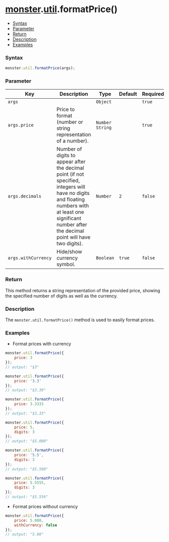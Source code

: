 # [monster][monster].[util][util].formatPrice()

* [Syntax](#syntax)
* [Parameter](#parameter)
* [Return](#return)
* [Description](#description)
* [Examples](#examples)

### Syntax
```javascript
monster.util.formatPrice(args);
```

### Parameter
Key | Description | Type | Default | Required
--- | --- | --- | --- | ---
`args` | | `Object` | | `true`
`args.price` | Price to format (number or string representation of a number). | `Number` `String` | | `true`
`args.decimals` | Number of digits to appear after the decimal point (if not specified, integers will have no digits and floating numbers with at least one significant number after the decimal point will have two digits). | `Number` | `2` | `false`
`args.withCurrency` | Hide/show currency symbol. | `Boolean` | `true` | `false`

### Return
This method returns a string representation of the provided price, showing the specified number of digits as well as the currency.

### Description
The `monster.util.formatPrice()` method is used to easily format prices.

### Examples
* Format prices with currency
```javascript
monster.util.formatPrice({
	price: 3
});
// output: "$3"

monster.util.formatPrice({
	price: '3.3'
});
// output: "$3.30"

monster.util.formatPrice({
	price: 3.3333
});
// output: "$3.33"

monster.util.formatPrice({
	price: 5,
	digits: 3
});
// output: "$5.000"

monster.util.formatPrice({
	price: '5.5',
	digits: 3
});
// output: "$5.500"

monster.util.formatPrice({
	price: 5.5555,
	digits: 3
});
// output: "$5.556"
```
* Format prices without currency
```javascript
monster.util.formatPrice({
	price: 5.000,
	withCurrency: false
});
// output: "5.00"
```

[monster]: ../../monster.md
[util]: ../util.md
